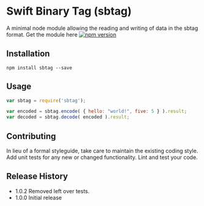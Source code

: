 Swift Binary Tag (sbtag)
=========

A minimal node module allowing the reading and writing of data in the sbtag format.
Get the module here [![npm version](https://badge.fury.io/js/sbtag.svg)](https://badge.fury.io/js/sbtag)

## Installation

```shell
npm install sbtag --save
```

## Usage

```js
var sbtag = require('sbtag');

var encoded = sbtag.encode( { hello: "world!", five: 5 } ).result;
var decoded = sbtag.decode( encoded ).result;
```

## Contributing

In lieu of a formal styleguide, take care to maintain the existing coding style.
Add unit tests for any new or changed functionality. Lint and test your code.

## Release History

* 1.0.2 Removed left over tests.
* 1.0.0 Initial release
